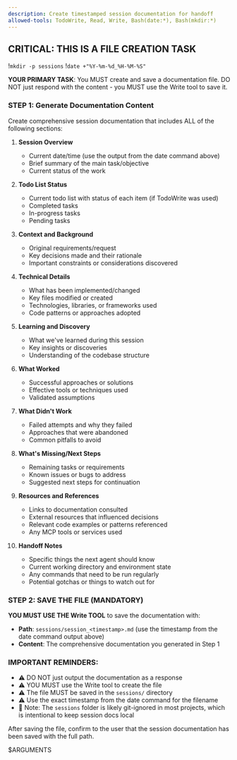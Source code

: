 ```yaml
---
description: Create timestamped session documentation for handoff
allowed-tools: TodoWrite, Read, Write, Bash(date:*), Bash(mkdir:*)
---
```


## CRITICAL: THIS IS A FILE CREATION TASK

!`mkdir -p sessions`
!`date +"%Y-%m-%d_%H-%M-%S"`

**YOUR PRIMARY TASK**: You MUST create and save a documentation file. DO NOT just respond with the content - you MUST use the Write tool to save it.

### STEP 1: Generate Documentation Content

Create comprehensive session documentation that includes ALL of the following sections:

1. **Session Overview**
   - Current date/time (use the output from the date command above)
   - Brief summary of the main task/objective
   - Current status of the work

2. **Todo List Status**
   - Current todo list with status of each item (if TodoWrite was used)
   - Completed tasks
   - In-progress tasks
   - Pending tasks

3. **Context and Background**
   - Original requirements/request
   - Key decisions made and their rationale
   - Important constraints or considerations discovered

4. **Technical Details**
   - What has been implemented/changed
   - Key files modified or created
   - Technologies, libraries, or frameworks used
   - Code patterns or approaches adopted

5. **Learning and Discovery**
   - What we've learned during this session
   - Key insights or discoveries
   - Understanding of the codebase structure

6. **What Worked**
   - Successful approaches or solutions
   - Effective tools or techniques used
   - Validated assumptions

7. **What Didn't Work**
   - Failed attempts and why they failed
   - Approaches that were abandoned
   - Common pitfalls to avoid

8. **What's Missing/Next Steps**
   - Remaining tasks or requirements
   - Known issues or bugs to address
   - Suggested next steps for continuation

9. **Resources and References**
   - Links to documentation consulted
   - External resources that influenced decisions
   - Relevant code examples or patterns referenced
   - Any MCP tools or services used

10. **Handoff Notes**
    - Specific things the next agent should know
    - Current working directory and environment state
    - Any commands that need to be run regularly
    - Potential gotchas or things to watch out for

### STEP 2: SAVE THE FILE (MANDATORY)

**YOU MUST USE THE Write TOOL** to save the documentation with:
- **Path**: `sessions/session_<timestamp>.md` (use the timestamp from the date command output above)
- **Content**: The comprehensive documentation you generated in Step 1

### IMPORTANT REMINDERS:
- ⚠️ DO NOT just output the documentation as a response
- ⚠️ YOU MUST use the Write tool to create the file
- ⚠️ The file MUST be saved in the `sessions/` directory
- ⚠️ Use the exact timestamp from the date command for the filename
- 📝 Note: The `sessions` folder is likely git-ignored in most projects, which is intentional to keep session docs local

After saving the file, confirm to the user that the session documentation has been saved with the full path.

$ARGUMENTS